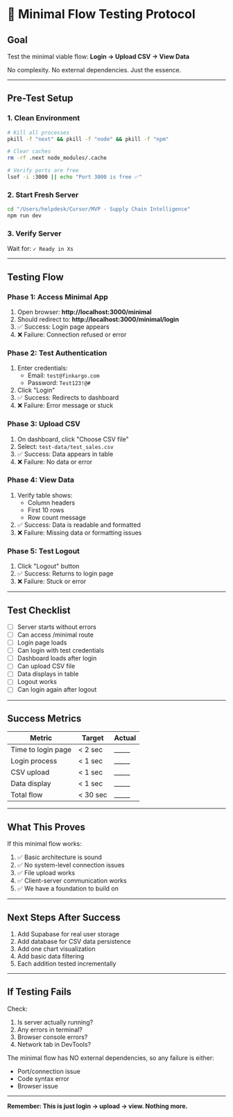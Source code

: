 # 🌊 Minimal Flow Testing Protocol

## Goal
Test the minimal viable flow: **Login → Upload CSV → View Data**

No complexity. No external dependencies. Just the essence.

---

## Pre-Test Setup

### 1. Clean Environment
```bash
# Kill all processes
pkill -f "next" && pkill -f "node" && pkill -f "npm"

# Clear caches
rm -rf .next node_modules/.cache

# Verify ports are free
lsof -i :3000 || echo "Port 3000 is free ✅"
```

### 2. Start Fresh Server
```bash
cd "/Users/helpdesk/Cursor/MVP - Supply Chain Intelligence"
npm run dev
```

### 3. Verify Server
Wait for: `✓ Ready in Xs`

---

## Testing Flow

### Phase 1: Access Minimal App
1. Open browser: **http://localhost:3000/minimal**
2. Should redirect to: **http://localhost:3000/minimal/login**
3. ✅ Success: Login page appears
4. ❌ Failure: Connection refused or error

### Phase 2: Test Authentication
1. Enter credentials:
   - Email: `test@finkargo.com`
   - Password: `Test123!@#`
2. Click "Login"
3. ✅ Success: Redirects to dashboard
4. ❌ Failure: Error message or stuck

### Phase 3: Upload CSV
1. On dashboard, click "Choose CSV file"
2. Select: `test-data/test_sales.csv`
3. ✅ Success: Data appears in table
4. ❌ Failure: No data or error

### Phase 4: View Data
1. Verify table shows:
   - Column headers
   - First 10 rows
   - Row count message
2. ✅ Success: Data is readable and formatted
3. ❌ Failure: Missing data or formatting issues

### Phase 5: Test Logout
1. Click "Logout" button
2. ✅ Success: Returns to login page
3. ❌ Failure: Stuck or error

---

## Test Checklist

- [ ] Server starts without errors
- [ ] Can access /minimal route
- [ ] Login page loads
- [ ] Can login with test credentials
- [ ] Dashboard loads after login
- [ ] Can upload CSV file
- [ ] Data displays in table
- [ ] Logout works
- [ ] Can login again after logout

---

## Success Metrics

| Metric | Target | Actual |
|--------|--------|--------|
| Time to login page | < 2 sec | _____ |
| Login process | < 1 sec | _____ |
| CSV upload | < 1 sec | _____ |
| Data display | < 1 sec | _____ |
| Total flow | < 30 sec | _____ |

---

## What This Proves

If this minimal flow works:
1. ✅ Basic architecture is sound
2. ✅ No system-level connection issues
3. ✅ File upload works
4. ✅ Client-server communication works
5. ✅ We have a foundation to build on

---

## Next Steps After Success

1. Add Supabase for real user storage
2. Add database for CSV data persistence
3. Add one chart visualization
4. Add basic data filtering
5. Each addition tested incrementally

---

## If Testing Fails

Check:
1. Is server actually running?
2. Any errors in terminal?
3. Browser console errors?
4. Network tab in DevTools?

The minimal flow has NO external dependencies, so any failure is either:
- Port/connection issue
- Code syntax error
- Browser issue

---

**Remember: This is just login → upload → view. Nothing more.**